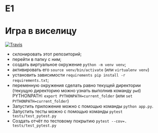 # E1
# Игра в виселицу
[![Travis][build-badge]][build]

[build-badge]: https://img.shields.io/travis/bobruk76/E1/master.png?style=flat-square

[build]: https://travis-ci.org/bobruk76/E1
* склонировать этот репозиторий;
* перейти в папку с ним; 
* создать виртуальное окружение `python -m venv venv`;
* активировать его `source venv/bin/activate` (или `virtualenv venv`)
* установить зависимости `requirements pip install -r requirements.txt`;
* переменную окружения сделать равно текущей директории (текущую директорию можно узнать выполнив команду `pwd`) PYTHONPATH: `export PYTHONPATH=current_folder` (или `set PYTHONPATH=current_folder`)
* Запустить приложение можно с помощью команды `python app.py`.
* Запустить тесты можно с помощью команды `pytest tests/test_pytest.py`
* Создать отчёт по тестовому покрытию  `pytest --cov=. tests/test_pytest.py`